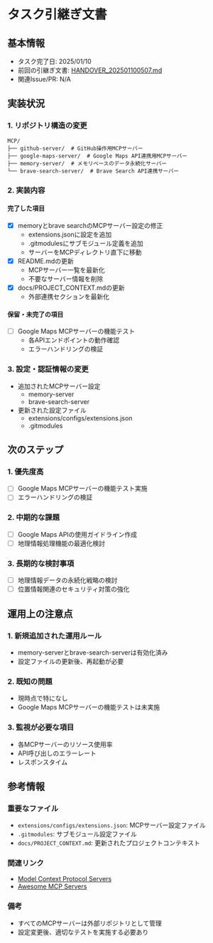 # タスク引継ぎ文書

## 基本情報

- タスク完了日: 2025/01/10
- 前回の引継ぎ文書: [HANDOVER_202501100507.md](docs/archive/HANDOVER_202501100507.md)
- 関連Issue/PR: N/A

## 実装状況

### 1. リポジトリ構造の変更

```
MCP/
├── github-server/  # GitHub操作用MCPサーバー
├── google-maps-server/  # Google Maps API連携用MCPサーバー
├── memory-server/  # メモリベースのデータ永続化サーバー
└── brave-search-server/  # Brave Search API連携サーバー
```

### 2. 実装内容

#### 完了した項目

- [x] memoryとbrave searchのMCPサーバー設定の修正
  - extensions.jsonに設定を追加
  - .gitmodulesにサブモジュール定義を追加
  - サーバーをMCPディレクトリ直下に移動
- [x] README.mdの更新
  - MCPサーバー一覧を最新化
  - 不要なサーバー情報を削除
- [x] docs/PROJECT_CONTEXT.mdの更新
  - 外部連携セクションを最新化

#### 保留・未完了の項目

- [ ] Google Maps MCPサーバーの機能テスト
  - 各APIエンドポイントの動作確認
  - エラーハンドリングの検証

### 3. 設定・認証情報の変更

- 追加されたMCPサーバー設定
  - memory-server
  - brave-search-server
- 更新された設定ファイル
  - extensions/configs/extensions.json
  - .gitmodules

## 次のステップ

### 1. 優先度高

- [ ] Google Maps MCPサーバーの機能テスト実施
- [ ] エラーハンドリングの検証

### 2. 中期的な課題

- [ ] Google Maps APIの使用ガイドライン作成
- [ ] 地理情報処理機能の最適化検討

### 3. 長期的な検討事項

- [ ] 地理情報データの永続化戦略の検討
- [ ] 位置情報関連のセキュリティ対策の強化

## 運用上の注意点

### 1. 新規追加された運用ルール

- memory-serverとbrave-search-serverは有効化済み
- 設定ファイルの更新後、再起動が必要

### 2. 既知の問題

- 現時点で特になし
- Google Maps MCPサーバーの機能テストは未実施

### 3. 監視が必要な項目

- 各MCPサーバーのリソース使用率
- API呼び出しのエラーレート
- レスポンスタイム

## 参考情報

### 重要なファイル

- `extensions/configs/extensions.json`: MCPサーバー設定ファイル
- `.gitmodules`: サブモジュール設定ファイル
- `docs/PROJECT_CONTEXT.md`: 更新されたプロジェクトコンテキスト

### 関連リンク

- [Model Context Protocol Servers](https://github.com/modelcontextprotocol/servers)
- [Awesome MCP Servers](https://github.com/punkpeye/awesome-mcp-servers)

### 備考

- すべてのMCPサーバーは外部リポジトリとして管理
- 設定変更後、適切なテストを実施する必要あり

